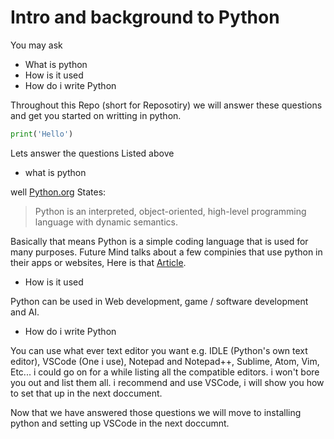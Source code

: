 # Intro and background to Python
You may ask
- What is python
- How is it used
- How do i write Python

Throughout this Repo (short for Reposotiry) we will answer these questions and get you started on writting in python.
```python
print('Hello')
```

Lets answer the questions Listed above
- what is python

well [Python.org](https://www.python.org/doc/essays/blurb/) States:
> Python is an interpreted, object-oriented, high-level programming language with dynamic semantics. 

Basically that means Python is a simple coding language that is used for many purposes. Future Mind talks about a few compinies that use python in their apps or websites, Here is that [Article](https://www.futuremind.com/blog/famous-companies-and-use-python-top-app-examples#:~:text=Famous%20companies%20that%20use%20Python%20%2D%20Examples). 

- How is it used

Python can be used in Web development, game / software development and AI.

- How do i write Python

You can use what ever text editor you want e.g. IDLE (Python's own text editor), VSCode (One i use), Notepad and Notepad++, Sublime, Atom, Vim, Etc...
i could go on for a while listing all the compatible editors. i won't bore you out and list them all. i recommend and use VSCode, i will show you how to set that up in the next doccument.

Now that we have answered those questions we will move to installing python and setting up VSCode in the next doccumnt.